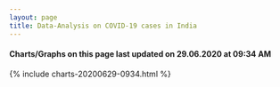 ```yaml
---
layout: page
title: Data-Analysis on COVID-19 cases in India
---
```

#### Charts/Graphs on this page last updated on 29.06.2020 at 09:34 AM
{% include charts-20200629-0934.html %}